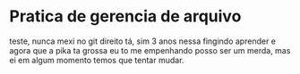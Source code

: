 # Pratica de gerencia de arquivo 
teste, nunca mexi no git direito tá, sim 3 anos nessa fingindo aprender e agora que a pika ta grossa eu to me empenhando
posso ser um merda, mas ei em algum momento temos que tentar mudar.
